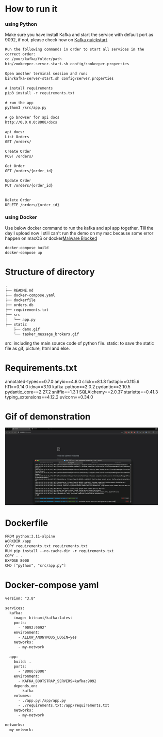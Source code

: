 # How to run it

### using Python

Make sure you have install Kafka and start the service with default port as 9092, if not, please check how on [Kafka quickstart](https://kafka.apache.org/quickstart).

```
Run the following commands in order to start all services in the correct order:
cd /your/kafka/folder/path
bin/zookeeper-server-start.sh config/zookeeper.properties

Open another terminal session and run:
bin/kafka-server-start.sh config/server.properties

# install requirements
pip3 install -r requirements.txt

# run the app
python3 /src/app.py

# go browser for api docs
http://0.0.0.0:8000/docs

api docs:
List Orders
GET /orders/

Create Order
POST /orders/

Get Order
GET /orders/{order_id}

Update Order
PUT /orders/{order_id}


Delete Order
DELETE /orders/{order_id}
```

### using Docker
Use below docker command to run the kafka and api app together.
Till the day I upload now I still can't run the demo on my mac because some error happen on macOS or docker[Malware Blocked](https://forums.docker.com/t/malware-blocked-com-docker-vmnetd-was-not-opened-because-it-contains-malware/145930) 

```
docker-compose build
docker-compose up
```

# Structure of directory

```
.
├── README.md
├── docker-compose.yaml
├── dockerfile
├── orders.db
├── requirements.txt
├── src
│   └── app.py
├── static
    ├── demo.gif
    └── tasker_message_brokers.gif
```

src: including the main source code of python file.
static: to save the static file as gif, picture, html and else.

# Requirements.txt

annotated-types==0.7.0
anyio==4.8.0
click==8.1.8
fastapi==0.115.6
h11==0.14.0
idna==3.10
kafka-python==2.0.2
pydantic==2.10.5
pydantic_core==2.27.2
sniffio==1.3.1
SQLAlchemy==2.0.37
starlette==0.41.3
typing_extensions==4.12.2
uvicorn==0.34.0

# Gif of demonstration

![gif](static/demo.gif)

# Dockerfile

```
FROM python:3.11-alpine
WORKDIR /app
COPY requirements.txt requirements.txt
RUN pip install --no-cache-dir -r requirements.txt
COPY . .
EXPOSE 8000
CMD ["python", "src/app.py"]
```

# Docker-compose yaml

```
version: "3.8"

services:
  kafka:
    image: bitnami/kafka:latest
    ports:
      - "9092:9092"
    environment:
      - ALLOW_ANONYMOUS_LOGIN=yes
    networks:
      - my-network
      
  app:
    build: .
    ports:
      - "8000:8000"
    environment:
      - KAFKA_BOOTSTRAP_SERVERS=kafka:9092
    depends_on:
      - kafka
    volumes:
      - ./app.py:/app/app.py
      - ./requirements.txt:/app/requirements.txt
    networks:
      - my-network

networks:
  my-network:
```
